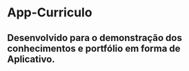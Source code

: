 # App-Curriculo

## Desenvolvido para o demonstração dos conhecimentos e portfólio em forma de Aplicativo.
